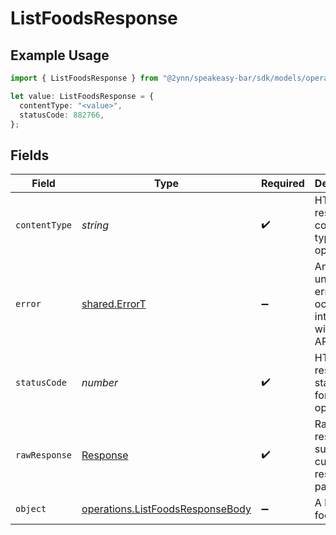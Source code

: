 # ListFoodsResponse

## Example Usage

```typescript
import { ListFoodsResponse } from "@2ynn/speakeasy-bar/sdk/models/operations";

let value: ListFoodsResponse = {
  contentType: "<value>",
  statusCode: 882766,
};
```

## Fields

| Field                                                                                       | Type                                                                                        | Required                                                                                    | Description                                                                                 |
| ------------------------------------------------------------------------------------------- | ------------------------------------------------------------------------------------------- | ------------------------------------------------------------------------------------------- | ------------------------------------------------------------------------------------------- |
| `contentType`                                                                               | *string*                                                                                    | :heavy_check_mark:                                                                          | HTTP response content type for this operation                                               |
| `error`                                                                                     | [shared.ErrorT](../../../sdk/models/shared/errort.md)                                       | :heavy_minus_sign:                                                                          | An unknown error occurred interacting with the API.                                         |
| `statusCode`                                                                                | *number*                                                                                    | :heavy_check_mark:                                                                          | HTTP response status code for this operation                                                |
| `rawResponse`                                                                               | [Response](https://developer.mozilla.org/en-US/docs/Web/API/Response)                       | :heavy_check_mark:                                                                          | Raw HTTP response; suitable for custom response parsing                                     |
| `object`                                                                                    | [operations.ListFoodsResponseBody](../../../sdk/models/operations/listfoodsresponsebody.md) | :heavy_minus_sign:                                                                          | A list of food items.                                                                       |